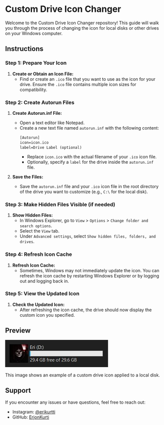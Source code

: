 # Custom Drive Icon Changer

Welcome to the Custom Drive Icon Changer repository! This guide will walk you through the process of changing the icon for local disks or other drives on your Windows computer.

## Instructions

### Step 1: Prepare Your Icon

1. **Create or Obtain an Icon File:**
   - Find or create an `.ico` file that you want to use as the icon for your drive. Ensure the `.ico` file contains multiple icon sizes for compatibility.

### Step 2: Create Autorun Files

1. **Create Autorun.inf File:**
   - Open a text editor like Notepad.
   - Create a new text file named `autorun.inf` with the following content:
     ```
     [Autorun]
     icon=icon.ico
     label=Drive Label (optional)
     ```
     - Replace `icon.ico` with the actual filename of your `.ico` icon file.
     - Optionally, specify a `label` for the drive inside the `autorun.inf` file.

2. **Save the Files:**
   - Save the `autorun.inf` file and your `.ico` icon file in the root directory of the drive you want to customize (e.g., `C:\` for the local disk).

### Step 3: Make Hidden Files Visible (if needed)

1. **Show Hidden Files:**
   - In Windows Explorer, go to `View` > `Options` > `Change folder and search options`.
   - Select the `View` tab.
   - Under `Advanced settings`, select `Show hidden files, folders, and drives`.

### Step 4: Refresh Icon Cache

1. **Refresh Icon Cache:**
   - Sometimes, Windows may not immediately update the icon. You can refresh the icon cache by restarting Windows Explorer or by logging out and logging back in.

### Step 5: View the Updated Icon

1. **Check the Updated Icon:**
   - After refreshing the icon cache, the drive should now display the custom icon you specified.

## Preview

![Custom Drive Icon Preview](Preview.jpg)

This image shows an example of a custom drive icon applied to a local disk.

## Support

If you encounter any issues or have questions, feel free to reach out:
- Instagram: [@erikurtti](https://instagram.com/erikurtti)
- GitHub: [ErjonKurti](https://github.com/ErjonKurti)
